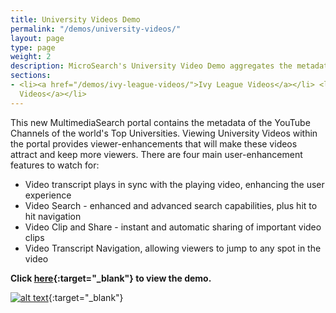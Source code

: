 ```yaml
---
title: University Videos Demo
permalink: "/demos/university-videos/"
layout: page
type: page
weight: 2
description: MicroSearch's University Video Demo aggregates the metadata and transcripts of the videos from the main YouTube Channels of each the 8 Ivy League Schools. Search, browse, and read along with transcripts from the world's top universities.
sections:
- <li><a href="/demos/ivy-league-videos/">Ivy League Videos</a></li> <li><a href="/demos/university-videos/">University
  Videos</a></li>
---
```


This new MultimediaSearch portal contains the metadata of the YouTube Channels of the world's Top Universities. Viewing University Videos within the portal provides viewer-enhancements that will make these videos attract and keep more viewers. There are four main user-enhancement features to watch for:  
  - Video transcript plays in sync with the playing video, enhancing the user experience
  - Video Search - enhanced and advanced search capabilities, plus hit to hit navigation
  - Video Clip and Share - instant and automatic sharing of important video clips
  - Video Transcript Navigation, allowing viewers to jump to any spot in the video

**Click [here](http://www.universityvideos.org){:target="_blank"} to view the demo.**  

[![alt text]({{site.baseurl}}/images/univideo.png "University Videos")](http://www.universityvideos.org){:target="_blank"}
